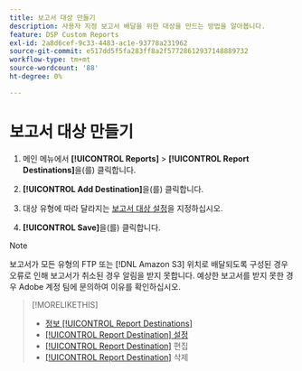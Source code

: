 ```yaml
---
title: 보고서 대상 만들기
description: 사용자 지정 보고서 배달을 위한 대상을 만드는 방법을 알아봅니다.
feature: DSP Custom Reports
exl-id: 2a8d6cef-9c33-4483-ac1e-93778a231962
source-git-commit: e517dd5f5fa283ff8a2f57728612937148889732
workflow-type: tm+mt
source-wordcount: '88'
ht-degree: 0%

---
```


# 보고서 대상 만들기

1. 메인 메뉴에서 **[!UICONTROL Reports]** > **[!UICONTROL Report Destinations]**&#x200B;을(를) 클릭합니다.

1. **[!UICONTROL Add Destination]**&#x200B;을(를) 클릭합니다.

1. 대상 유형에 따라 달라지는 [보고서 대상 설정](/help/dsp/reports/report-destinations/report-destination-settings.md)을 지정하십시오.

1. **[!UICONTROL Save]**&#x200B;을(를) 클릭합니다.

>[!NOTE]
>
> 보고서가 모든 유형의 FTP 또는 [!DNL Amazon S3] 위치로 배달되도록 구성된 경우 오류로 인해 보고서가 취소된 경우 알림을 받지 못합니다. 예상한 보고서를 받지 못한 경우 Adobe 계정 팀에 문의하여 이유를 확인하십시오.

>[!MORELIKETHIS]
>
>* [정보 [!UICONTROL Report Destinations]](/help/dsp/reports/report-destinations/report-destination-about.md)
>* [[!UICONTROL Report Destination] 설정](/help/dsp/reports/report-destinations/report-destination-settings.md)
>* [[!UICONTROL Report Destination]](/help/dsp/reports/report-destinations/report-destination-edit.md) 편집
>* [[!UICONTROL Report Destination]](/help/dsp/reports/report-destinations/report-destination-delete.md) 삭제
